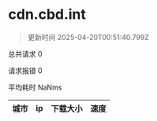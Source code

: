 
  # cdn.cbd.int

  > 更新时间 2025-04-20T00:51:40.799Z
  
  总共请求 0

  请求报错 0

  平均耗时 NaNms

|城市|ip|下载大小|速度|
|-----|----------|---|---|

  